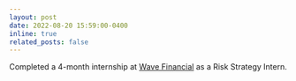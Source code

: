 ```yaml
---
layout: post
date: 2022-08-20 15:59:00-0400
inline: true
related_posts: false
---
```


Completed a 4-month internship at [Wave Financial](https://www.waveapps.com/) as a Risk Strategy Intern.
